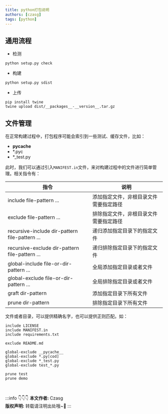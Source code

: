 ```yaml
---
title: python打包说明
authors: [czasg]
tags: [python]
---
```


<!--truncate-->

## 通用流程
- 检测
```shell script
python setup.py check
```
- 构建
```shell script
python setup.py sdist
```
- 上传
```shell script
pip install twine
twine upload dist/__packages__-__version__.tar.gz
```

## 文件管理
在正常构建过程中，打包程序可能会索引到一些测试、缓存文件，比如：
- __pycache__
- *.pyc
- *_test.py

此时，我们可以通过引入`MANIFEST.in`文件，来对构建过程中的文件进行简单管理。相关指令有：

|指令|说明|
|---|---|
|include file-pattern ...|添加指定文件，非根目录文件需要指定路径|
|exclude file-pattern ...|排除指定文件，非根目录文件需要指定路径|
|recursive-include dir-pattern file-pattern ...|递归添加指定目录下的指定文件|
|recursive-exclude dir-pattern file-pattern ...|递归排除指定目录下的指定文件|
|global-include file-or-dir-pattern ...|全局添加指定目录或者文件|
|global-exclude file-or-dir-pattern ...|全局排除指定目录或者文件|
|graft dir-pattern|添加指定目录下所有文件|
|prune dir-pattern|排除指定目录下所有文件|

文件或者目录，可以提供精确名字，也可以提供正则匹配。如：

```text title="MANIFEST.in"
include LICENSE
include MANIFEST.in
include requirements.txt

exclude README.md

global-exclude __pycache__
global-exclude *.py[cod]
global-exclude *_test.py
global-exclude test_*.py

prune test
prune demo
```


<br/>

:::info 👇👇👇
**本文作者:** Czasg    
**版权声明:** 转载请注明出处哦~👮‍
:::

